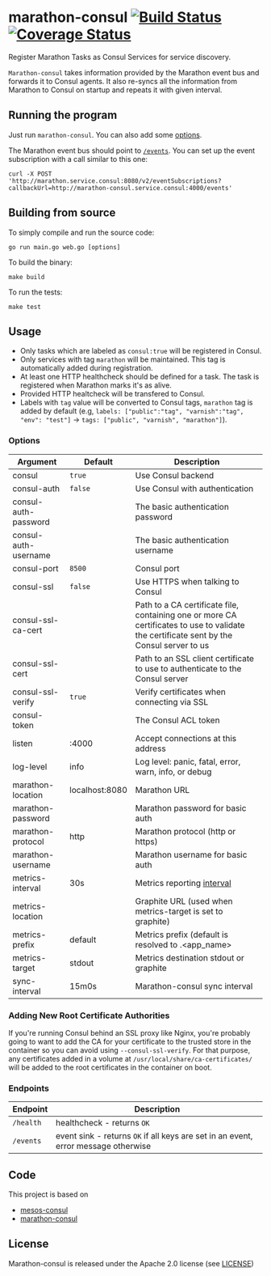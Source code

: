 # marathon-consul [![Build Status](https://travis-ci.org/allegro/marathon-consul.svg?branch=master)](https://travis-ci.org/allegro/marathon-consul)[![Coverage Status](https://coveralls.io/repos/allegro/marathon-consul/badge.svg?branch=master&service=github)](https://coveralls.io/github/allegro/marathon-consul)


Register Marathon Tasks as Consul Services for service discovery.

`Marathon-consul` takes information provided by the Marathon event bus and
forwards it to Consul agents. It also re-syncs all the information from Marathon 
to Consul on startup and repeats it with given interval.

## Running the program

Just run `marathon-consul`.
You can also add some [options](#options).

The Marathon event bus should point to [`/events`](#endpoints). You can
set up the event subscription with a call similar to this one:

```
curl -X POST 'http://marathon.service.consul:8080/v2/eventSubscriptions?callbackUrl=http://marathon-consul.service.consul:4000/events'
```

## Building from source

To simply compile and run the source code:

```
go run main.go web.go [options]
```

To build the binary:

```
make build
```

To run the tests:

```
make test
```


## Usage

- Only tasks which are labeled as `consul:true` will be registered in Consul.
- Only services with tag `marathon` will be maintained. This tag is automatically added during registration.
- At least one HTTP healthcheck should be defined for a task. The task is registered when Marathon marks it's as alive.
- Provided HTTP healtcheck will be transfered to Consul.
- Labels with `tag` value will be converted to Consul tags, `marathon` tag is added by default
 (e.g, `labels: ["public":"tag", "varnish":"tag", "env": "test"]` → `tags: ["public", "varnish", "marathon"]`).

### Options

Argument               | Default               | Description
-----------------------|-----------------------|------------------------------------------------------
consul                 | `true`                | Use Consul backend
consul-auth            | `false`               | Use Consul with authentication
consul-auth-password   |                       | The basic authentication password
consul-auth-username   |                       | The basic authentication username
consul-port            | `8500`                | Consul port
consul-ssl             | `false`               | Use HTTPS when talking to Consul
consul-ssl-ca-cert     |                       | Path to a CA certificate file, containing one or more CA certificates to use to validate the certificate sent by the Consul server to us
consul-ssl-cert        |                       | Path to an SSL client certificate to use to authenticate to the Consul server
consul-ssl-verify      | `true`                | Verify certificates when connecting via SSL
consul-token           |                       | The Consul ACL token
listen                 | :4000                 | Accept connections at this address
log-level              | info                  | Log level: panic, fatal, error, warn, info, or debug
marathon-location      | localhost:8080        | Marathon URL
marathon-password      |                       | Marathon password for basic auth
marathon-protocol      | http                  | Marathon protocol (http or https)
marathon-username      |                       | Marathon username for basic auth
metrics-interval       | 30s                   | Metrics reporting [interval](https://golang.org/pkg/time/#Duration)
metrics-location       |                       | Graphite URL (used when metrics-target is set to graphite)
metrics-prefix         | default               | Metrics prefix (default is resolved to <hostname>.<app_name>
metrics-target         | stdout                | Metrics destination stdout or graphite
sync-interval          | 15m0s                 | Marathon-consul sync interval


### Adding New Root Certificate Authorities

If you're running Consul behind an SSL proxy like Nginx, you're probably going
to want to add the CA for your certificate to the trusted store in the container
so you can avoid using `--consul-ssl-verify`. For that purpose, any certificates
added in a volume at `/usr/local/share/ca-certificates/` will be added to the
root certificates in the container on boot.

### Endpoints

Endpoint  | Description
----------|------------------------------------------------------------------------------------
`/health` | healthcheck - returns `OK`
`/events` | event sink - returns `OK` if all keys are set in an event, error message otherwise

## Code

This project is based on

* [mesos-consul](https://github.com/CiscoCloud/mesos-consul)
* [marathon-consul](https://github.com/CiscoCloud/marathon-consul)

## License

Marathon-consul is released under the Apache 2.0 license (see [LICENSE](LICENSE))
